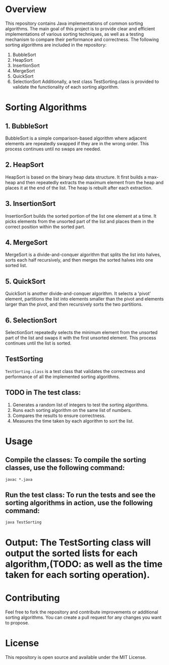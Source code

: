 # Overview
This repository contains Java implementations of common sorting algorithms. The main goal of this project is to provide clear and efficient implementations of various sorting techniques, as well as a testing mechanism to compare their performance and correctness. The following sorting algorithms are included in the repository:
1. BubbleSort
2. HeapSort
3. InsertionSort
4. MergeSort
5. QuickSort
6. SelectionSort
Additionally, a test class TestSorting.class is provided to validate the functionality of each sorting algorithm.

# Sorting Algorithms
## 1. BubbleSort
BubbleSort is a simple comparison-based algorithm where adjacent elements are repeatedly swapped if they are in the wrong order. This process continues until no swaps are needed.

## 2. HeapSort
HeapSort is based on the binary heap data structure. It first builds a max-heap and then repeatedly extracts the maximum element from the heap and places it at the end of the list. The heap is rebuilt after each extraction.

## 3. InsertionSort
InsertionSort builds the sorted portion of the list one element at a time. It picks elements from the unsorted part of the list and places them in the correct position within the sorted part.

## 4. MergeSort
MergeSort is a divide-and-conquer algorithm that splits the list into halves, sorts each half recursively, and then merges the sorted halves into one sorted list.

## 5. QuickSort
QuickSort is another divide-and-conquer algorithm. It selects a 'pivot' element, partitions the list into elements smaller than the pivot and elements larger than the pivot, and then recursively sorts the two partitions.

## 6. SelectionSort
SelectionSort repeatedly selects the minimum element from the unsorted part of the list and swaps it with the first unsorted element. This process continues until the list is sorted.

## TestSorting
```TestSorting.class``` is a test class that validates the correctness and performance of all the implemented sorting algorithms. 

## TODO in The test class:
1. Generates a random list of integers to test the sorting algorithms.
2. Runs each sorting algorithm on the same list of numbers.
3. Compares the results to ensure correctness.
4. Measures the time taken by each algorithm to sort the list.


# Usage

## Compile the classes: To compile the sorting classes, use the following command:
``` javac *.java ```

## Run the test class: To run the tests and see the sorting algorithms in action, use the following command:
``` java TestSorting ```

# Output: The TestSorting class will output the sorted lists for each algorithm,(TODO: as well as the time taken for each sorting operation).

# Contributing
Feel free to fork the repository and contribute improvements or additional sorting algorithms. You can create a pull request for any changes you want to propose.

# License
This repository is open source and available under the MIT License.

